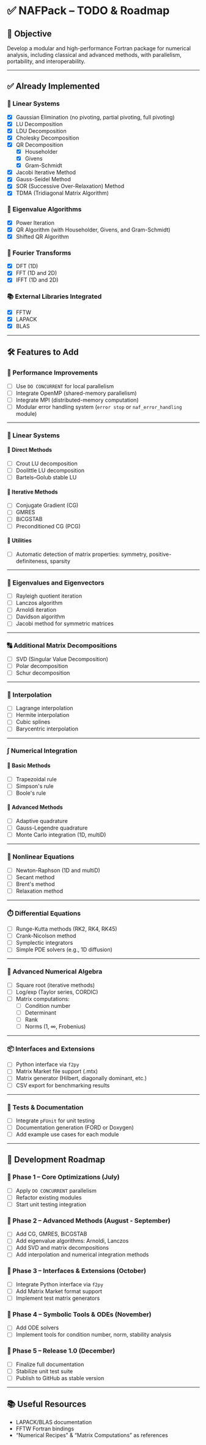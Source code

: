 # ✅ NAFPack – TODO & Roadmap

## 📌 Objective
Develop a modular and high-performance Fortran package for numerical analysis, including classical and advanced methods, with parallelism, portability, and interoperability.

---

## ✅ Already Implemented

### 🔢 Linear Systems
- [x] Gaussian Elimination (no pivoting, partial pivoting, full pivoting)
- [x] LU Decomposition
- [x] LDU Decomposition
- [x] Cholesky Decomposition
- [x] QR Decomposition
  - [x] Householder
  - [x] Givens
  - [x] Gram-Schmidt
- [x] Jacobi Iterative Method
- [x] Gauss-Seidel Method
- [x] SOR (Successive Over-Relaxation) Method
- [x] TDMA (Tridiagonal Matrix Algorithm)

### 🧠 Eigenvalue Algorithms
- [x] Power Iteration
- [x] QR Algorithm (with Householder, Givens, and Gram-Schmidt)
- [x] Shifted QR Algorithm

### 🔁 Fourier Transforms
- [x] DFT (1D)
- [x] FFT (1D and 2D)
- [x] IFFT (1D and 2D)

### 📚 External Libraries Integrated
- [x] FFTW
- [x] LAPACK
- [x] BLAS

---

## 🛠️ Features to Add

### 🔧 Performance Improvements
- [ ] Use `DO CONCURRENT` for local parallelism
- [ ] Integrate OpenMP (shared-memory parallelism)
- [ ] Integrate MPI (distributed-memory computation)
- [ ] Modular error handling system (`error stop` or `naf_error_handling` module)

---

### 🧮 Linear Systems

#### 🔹 Direct Methods
- [ ] Crout LU decomposition
- [ ] Doolittle LU decomposition
- [ ] Bartels–Golub stable LU

#### 🔹 Iterative Methods
- [ ] Conjugate Gradient (CG)
- [ ] GMRES
- [ ] BiCGSTAB
- [ ] Preconditioned CG (PCG)

#### 🔹 Utilities
- [ ] Automatic detection of matrix properties: symmetry, positive-definiteness, sparsity

---

### 🧠 Eigenvalues and Eigenvectors

- [ ] Rayleigh quotient iteration
- [ ] Lanczos algorithm
- [ ] Arnoldi iteration
- [ ] Davidson algorithm
- [ ] Jacobi method for symmetric matrices

---

### 🔠 Additional Matrix Decompositions
- [ ] SVD (Singular Value Decomposition)
- [ ] Polar decomposition
- [ ] Schur decomposition

---

### 📐 Interpolation
- [ ] Lagrange interpolation
- [ ] Hermite interpolation
- [ ] Cubic splines
- [ ] Barycentric interpolation

---

### ∫ Numerical Integration

#### 🔹 Basic Methods
- [ ] Trapezoidal rule
- [ ] Simpson's rule
- [ ] Boole's rule

#### 🔹 Advanced Methods
- [ ] Adaptive quadrature
- [ ] Gauss-Legendre quadrature
- [ ] Monte Carlo integration (1D, multiD)

---

### 🧩 Nonlinear Equations
- [ ] Newton-Raphson (1D and multiD)
- [ ] Secant method
- [ ] Brent's method
- [ ] Relaxation method

---

### ⏱️ Differential Equations
- [ ] Runge-Kutta methods (RK2, RK4, RK45)
- [ ] Crank-Nicolson method
- [ ] Symplectic integrators
- [ ] Simple PDE solvers (e.g., 1D diffusion)

---

### 🧮 Advanced Numerical Algebra
- [ ] Square root (iterative methods)
- [ ] Log/exp (Taylor series, CORDIC)
- [ ] Matrix computations:
  - [ ] Condition number
  - [ ] Determinant
  - [ ] Rank
  - [ ] Norms (1, ∞, Frobenius)

---

### 📦 Interfaces and Extensions
- [ ] Python interface via `f2py`
- [ ] Matrix Market file support (.mtx)
- [ ] Matrix generator (Hilbert, diagonally dominant, etc.)
- [ ] CSV export for benchmarking results

---

### 🧪 Tests & Documentation
- [ ] Integrate `pFUnit` for unit testing
- [ ] Documentation generation (FORD or Doxygen)
- [ ] Add example use cases for each module

---

## 📅 Development Roadmap

### 🔹 Phase 1 – Core Optimizations (July)
- [ ] Apply `DO CONCURRENT` parallelism
- [ ] Refactor existing modules
- [ ] Start unit testing integration

### 🔹 Phase 2 – Advanced Methods (August - September)
- [ ] Add CG, GMRES, BiCGSTAB
- [ ] Add eigenvalue algorithms: Arnoldi, Lanczos
- [ ] Add SVD and matrix decompositions
- [ ] Add interpolation and numerical integration methods

### 🔹 Phase 3 – Interfaces & Extensions (October)
- [ ] Integrate Python interface via `f2py`
- [ ] Add Matrix Market format support
- [ ] Implement test matrix generators

### 🔹 Phase 4 – Symbolic Tools & ODEs (November)
- [ ] Add ODE solvers
- [ ] Implement tools for condition number, norm, stability analysis

### 🔹 Phase 5 – Release 1.0 (December)
- [ ] Finalize full documentation
- [ ] Stabilize unit test suite
- [ ] Publish to GitHub as stable version

---

## 📚 Useful Resources
- LAPACK/BLAS documentation
- FFTW Fortran bindings
- “Numerical Recipes” & “Matrix Computations” as references
